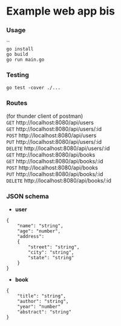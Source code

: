 # Example web app bis

### Usage
``  
`go install`  
`go build`  
`go run main.go`  

### Testing
`go test -cover ./...`

### Routes
(for thunder client of postman)  
`GET` http://localhost:8080/api/users   
`GET` http://localhost:8080/api/users/:id  
`POST` http://localhost:8080/api/users  
`PUT` http://localhost:8080/api/users/:id  
`DELETE` http://localhost:8080/api/users/:id  
`GET` http://localhost:8080/api/books   
`GET` http://localhost:8080/api/books/:id  
`POST` http://localhost:8080/api/books  
`PUT` http://localhost:8080/api/books/:id  
`DELETE` http://localhost:8080/api/books/:id  

### JSON schema
* **user**
```
{
    "name": "string",
    "age": "number",
    "address": 
    {
        "street": "string",
        "city": "string",
        "state": "string"
    }
}
```
* **book**
```
{
    "title": "string",
    "author": "string",
    "year": "number"
    "abstract": "string"
}
```